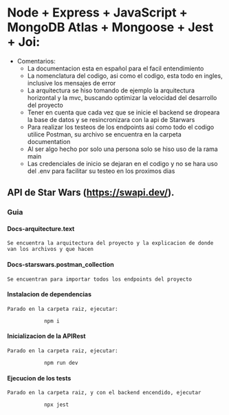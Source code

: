 # Node + Express + JavaScript + MongoDB Atlas + Mongoose + Jest + Joi:

- Comentarios:
  - La documentacion esta en español para el facil entendimiento
  - La nomenclatura del codigo, asi como el codigo, esta todo en ingles, inclusive los mensajes de error
  - La arquitectura se hiso tomando de ejemplo la arquitectura horizontal y la mvc, buscando optimizar la velocidad del desarrollo del proyecto
  - Tener en cuenta que cada vez que se inicie el backend se dropeara la base de datos y se resincronizara con la api de Starwars
  - Para realizar los testeos de los endpoints asi como todo el codigo utilice Postman, su archivo se encuentra en la carpeta documentation
  - Al ser algo hecho por solo una persona solo se hiso uso de la rama main
  - Las credenciales de inicio se dejaran en el codigo y no se hara uso del .env para facilitar su testeo en los proximos dias

## API de Star Wars (https://swapi.dev/).

### Guia

#### Docs-arquitecture.text

`Se encuentra la arquitectura del proyecto y la explicacion de donde van los archivos y que hacen`

#### Docs-starswars.postman_collection

`Se encuentran para importar todos los endpoints del proyecto`

#### Instalacion de dependencias

`Parado en la carpeta raiz, ejecutar:`

                npm i

#### Inicializacion de la APIRest

`Parado en la carpeta raiz, ejecutar:`

                npm run dev

#### Ejecucion de los tests

`Parado en la carpeta raiz, y con el backend encendido, ejecutar`

                npx jest

